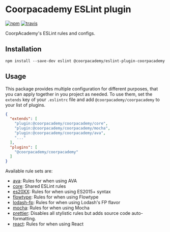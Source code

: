 # Coorpacademy ESLint plugin

[![npm](https://img.shields.io/npm/v/@coorpacademy/eslint-plugin-coorpacademy.svg?maxAge=2592000)](https://github.com/CoorpAcademy/eslint-plugin-coorpacademy)
[![travis](https://api.travis-ci.com/CoorpAcademy/eslint-plugin-coorpacademy.svg)](https://travis-ci.com/CoorpAcademy/eslint-plugin-coorpacademy)

CoorpAcademy's ESLint rules and configs.

## Installation

```console
npm install --save-dev eslint @coorpacademy/eslint-plugin-coorpacademy
```

## Usage

This package provides multiple configuration for different purposes, that you can apply together in you project as needed. To use them, set the `extends` key of your `.eslintrc` file and add `@coorpacademy/coorpacademy` to your list of plugins.

```json
{
  "extends": [
    "plugin:@coorpacademy/coorpacademy/core",
    "plugin:@coorpacademy/coorpacademy/mocha",
    "plugin:@coorpacademy/coorpacademy/ava",
    "..."
  ],
  "plugins": [
    "@coorpacademy/coorpacademy"
  ]
}
```

Available rule sets are:
- [ava](./config/ava.js): Rules for when using AVA
- [core](./config/core.js): Shared ESLint rules
- [es20XX](./config/es20XX.js): Rules for when using ES2015+ syntax
- [flowtype](./config/flowtype.js): Rules for when using Flowtype
- [lodash-fp](./config/lodash-fp.js): Rules for when using Lodash's FP flavor
- [mocha](./config/mocha.js): Rules for when using Mocha
- [prettier](./config/prettier.js): Disables all stylistic rules but adds source code auto-formatting.
- [react](./config/react.js): Rules for when using React
